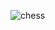 ![chess](https://github.com/RAHUL14KUMAR/chess/assets/104312822/ff53f3bc-459a-4408-97e6-be77c6949a64)
